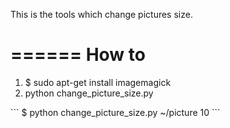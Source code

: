 This is the tools which change pictures size.

======
How to
======
1. $ sudo apt-get install imagemagick
1. python change_picture_size.py <folder path> <scale>

<for example>
```
$ python change_picture_size.py ~/picture 10
```
